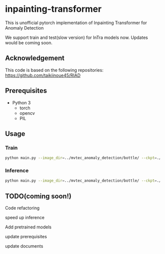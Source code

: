 # inpainting-transformer
This is unofficial pytorch implementation of Inpainting Transformer for Anomaly Detection

We support train and test(slow version) for InTra models now. Updates would be coming soon.

## Acknowledgement
This code is based on the following repositories:
https://github.com/taikiinoue45/RIAD

## Prerequisites
- Python 3
  - torch
  - opencv
  - PIL

## Usage

### Train
```bash
python main.py --image_dir=../mvtec_anomaly_detection/bottle/ --ckpt=./ckpt/InTra/MVTAD_bottle/
```

### Inference
```bash
python main.py --image_dir=../mvtec_anomaly_detection/bottle/ --ckpt=./ckpt/InTra/MVTAD_bottle/ --is_infer
```

## TODO(coming soon!)
Code refactoring

speed up inference

Add pretrained models

update prerequisites

update documents

